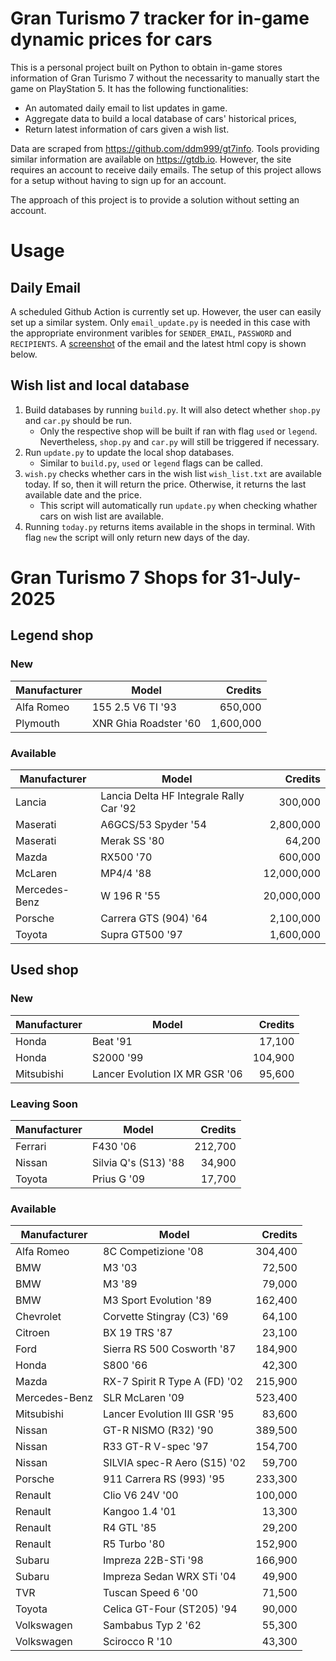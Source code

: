# Gran Turismo 7 tracker for in-game dynamic prices for cars

This is a personal project built on Python to obtain in-game stores information of Gran Turismo 7 without the necessarity to manually start the game on PlayStation 5. It has the following functionalities:

- An automated daily email to list updates in game.
- Aggregate data to build a local database of cars' historical prices,
- Return latest information of cars given a wish list.

Data are scraped from https://github.com/ddm999/gt7info. Tools providing similar information are available on https://gtdb.io. However, the site requires an account to receive daily emails. The setup of this project allows for a setup without having to sign up for an account.

The approach of this project is to provide a solution without setting an account.

# Usage

## Daily Email

A scheduled Github Action is currently set up. However, the user can easily set up a similar system. Only `email_update.py` is needed in this case with the appropriate environment varibles for `SENDER_EMAIL`, `PASSWORD` and `RECIPIENTS`. A [screenshot](https://raw.githubusercontent.com/marcohoucheng/Gran-Turismo-7-Price-Tracker/main/data/email_screenshot.png) of the email and the latest html copy is shown below.

## Wish list and local database

1. Build databases by running `build.py`. It will also detect whether `shop.py` and `car.py` should be run.
    - Only the respective shop will be built if ran with flag `used` or `legend`. Nevertheless, `shop.py` and `car.py` will still be triggered if necessary.
2. Run `update.py` to update the local shop databases.
    - Similar to `build.py`, `used` or `legend` flags can be called.
3. `wish.py` checks whether cars in the wish list `wish_list.txt` are available today. If so, then it will return the price. Otherwise, it returns the last available date and the price.
    - This script will automatically run `update.py` when checking whather cars on wish list are available.
4. Running `today.py` returns items available in the shops in terminal. With flag `new` the script will only return new days of the day.


# Gran Turismo 7 Shops for 31-July-2025



## Legend shop

### New
 | Manufacturer | Model | Credits |
 | --- | --- | --: |
|Alfa Romeo|155 2.5 V6 TI '93|650,000|
|Plymouth|XNR Ghia Roadster '60|1,600,000|

### Available
 | Manufacturer | Model | Credits |
 | --- | --- | --: |
|Lancia|Lancia Delta HF Integrale Rally Car '92|300,000|
|Maserati|A6GCS/53 Spyder '54|2,800,000|
|Maserati|Merak SS '80|64,200|
|Mazda|RX500 '70|600,000|
|McLaren|MP4/4 '88|12,000,000|
|Mercedes-Benz|W 196 R '55|20,000,000|
|Porsche|Carrera GTS (904) '64|2,100,000|
|Toyota|Supra GT500 '97|1,600,000|


## Used shop

### New
 | Manufacturer | Model | Credits |
 | --- | --- | --: |
|Honda|Beat '91|17,100|
|Honda|S2000 '99|104,900|
|Mitsubishi|Lancer Evolution IX MR GSR '06|95,600|

### Leaving Soon
 | Manufacturer | Model | Credits |
 | --- | --- | --: |
|Ferrari|F430 '06|212,700|
|Nissan|Silvia Q's (S13) '88|34,900|
|Toyota|Prius G '09|17,700|

### Available
 | Manufacturer | Model | Credits |
 | --- | --- | --: |
|Alfa Romeo|8C Competizione '08|304,400|
|BMW|M3 '03|72,500|
|BMW|M3 '89|79,000|
|BMW|M3 Sport Evolution '89|162,400|
|Chevrolet|Corvette Stingray (C3) '69|64,100|
|Citroen|BX 19 TRS '87|23,100|
|Ford|Sierra RS 500 Cosworth '87|184,900|
|Honda|S800 '66|42,300|
|Mazda|RX-7 Spirit R Type A (FD) '02|215,900|
|Mercedes-Benz|SLR McLaren '09|523,400|
|Mitsubishi|Lancer Evolution III GSR '95|83,600|
|Nissan|GT-R NISMO (R32) '90|389,500|
|Nissan|R33 GT-R V-spec '97|154,700|
|Nissan|SILVIA spec-R Aero (S15) '02|59,700|
|Porsche|911 Carrera RS (993) '95|233,300|
|Renault|Clio V6 24V '00|100,000|
|Renault|Kangoo 1.4 '01|13,300|
|Renault|R4 GTL '85|29,200|
|Renault|R5 Turbo '80|152,900|
|Subaru|Impreza 22B-STi '98|166,900|
|Subaru|Impreza Sedan WRX STi '04|49,900|
|TVR|Tuscan Speed 6 '00|71,500|
|Toyota|Celica GT-Four (ST205) '94|90,000|
|Volkswagen|Sambabus Typ 2 '62|55,300|
|Volkswagen|Scirocco R '10|43,300|
